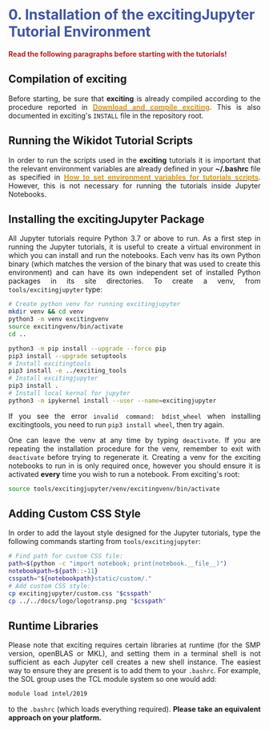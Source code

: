 # <span style="color:#4056A1">0. Installation of the excitingJupyter Tutorial Environment</span>
**<span style="color:firebrick">Read the following paragraphs before starting with the tutorials!</span>**

<div style="text-align: justify">

## Compilation of exciting

Before starting, be sure that **exciting** is already compiled according to the procedure reported in 
**[<span style="color:#D79922">Download and compile exciting</span>](http://exciting.wikidot.com/oxygen-download-and-compile-exciting)**. 
This is also documented in exciting's `INSTALL` file in the repository root.

## Running the Wikidot Tutorial Scripts

In order to run the scripts used in the **exciting** tutorials it is important that the relevant environment variables 
are already defined in your **~/.bashrc** file as specified in **[<span style="color:#D79922">How to set environment 
variables for tutorials scripts</span>](http://exciting.wikidot.com/oxygen-tutorial-scripts-and-environment-variables)**. 
However, this is not necessary for running the tutorials inside Jupyter Notebooks.

## Installing the excitingJupyter Package

All Jupyter tutorials require Python 3.7 or above to run.  As a first step in running the Jupyter tutorials, it is 
useful to create a virtual environment in which you can install and run the notebooks. Each venv has its own Python binary 
(which matches the version of the binary that was used to create this environment) and can have its own independent set 
of installed Python packages in its site directories. To create a venv, from `tools/excitingjupyter` type:

```bash
# Create python venv for running excitingjupyter
mkdir venv && cd venv
python3 -m venv excitingvenv
source excitingvenv/bin/activate
cd ..

python3 -m pip install --upgrade --force pip
pip3 install --upgrade setuptools
# Install excitingtools 
pip3 install -e ../exciting_tools
# Install excitingjupyter
pip3 install .
# Install local kernal for jupyter
python3 -m ipykernel install --user --name=excitingjupyter
```

If you see the error `invalid command: bdist_wheel` when installing excitingtools, you need to run `pip3 install wheel`, 
then try again.

One can leave the venv at any time by typing `deactivate`. If you are repeating the installation procedure for the venv, 
remember to exit with `deactivate` before trying to regenerate it. Creating a venv for the exciting notebooks to run in 
is only required once, however you should ensure it is activated **every** time you wish to run a notebook. From 
exciting's root:

```bash
source tools/excitingjupyter/venv/excitingvenv/bin/activate
```
## Adding Custom CSS Style
In order to add the layout style designed for the Jupyter tutorials, type the following commands starting from 
`tools/excitingjupyter`:

```bash
# Find path for custom CSS file:
path=$(python -c "import notebook; print(notebook.__file__)")
notebookpath=${path::-11}
csspath="${notebookpath}static/custom/."
# Add custom CSS style:
cp excitingjupyter/custom.css "$csspath"
cp ../../docs/logo/logotransp.png "$csspath"
```
## Runtime Libraries

Please note that exciting requires certain libraries at runtime (for the SMP version, openBLAS or MKL), and setting them 
in a terminal shell is not sufficient as each Jupyter cell creates a new shell instance. The easiest way to ensure they 
are present is to add them to your `.bashrc`. For example, the SOL group uses the TCL module system so one would add:

```bash
module load intel/2019
```

to the `.bashrc` (which loads everything required). **Please take an equivalent approach on your platform.**

</div>
